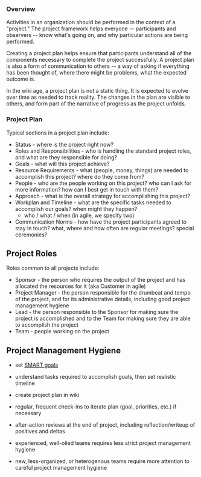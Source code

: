 ### Overview

Activities in an organization should be performed in the context of a "project." The project framework helps everyone -- participants and observers -- know what's going on, and why particular actions are being performed.

Creating a project plan helps ensure that participants understand all of the components necessary to complete the project successfully. A project plan is also a form of communication to others -- a way of asking if everything has been thought of, where there might be problems, what the expected outcome is.

In the wiki age, a project plan is not a static thing. It is expected to evolve over time as needed to track reality. The changes in the plan are visible to others, and form part of the narrative of progress as the project unfolds.

### Project Plan

Typical sections in a project plan include:

-   Status - where is the project right now?
-   Roles and Responsibilities - who is handling the standard project roles, and what are they responsible for doing?
-   Goals - what will this project achieve?
-   Resource Requirements - what (people, money, things) are needed to accomplish this project? where do they come from?
-   People - who are the people working on this project? who can I ask for more information? how can I best get in touch with them?
-   Approach - what is the overall strategy for accomplishing this project?
-   Workplan and Timeline - what are the specific tasks needed to accomplish our goals? when might they happen?
    -   who / what / when (in agile, we specify two)
-   Communication Norms - how have the project participants agreed to stay in touch? what, where and how often are regular meetings? special ceremonies?

## Project Roles

Roles common to all projects include:

-   Sponsor - the person who requires the output of the project and has allocated the resources for it (aka Customer in agile)
-   Project Manager - the person responsible for the drumbeat and tempo of the project, and for its administrative details, including good project management hygiene
-   Lead - the person responsible to the Sponsor for making sure the project is accomplished and to the Team for making sure they are able to accomplish the project
-   Team - people working on the project

## Project Management Hygiene

-   set [SMART goals](http://en.wikipedia.org/w/index.php?title=SMART_criteria)
-   understand tasks required to accomplish goals, then set realistic timeline
-   create project plan in wiki
-   regular, frequent check-ins to iterate plan (goal, priorities, etc.) if necessary
-   after-action reviews at the end of project, including reflection/writeup of positives and deltas

-   experienced, well-oiled teams requires less strict project management hygiene
-   new, less-organized, or heterogenous teams require more attention to careful project management hygiene